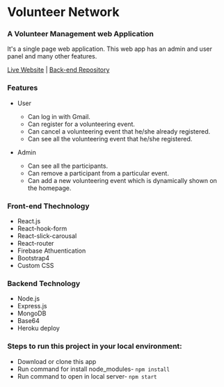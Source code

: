 # Volunteer Network
### A Volunteer Management web Application 
It's a single page web application. This web app has an admin and user panel and many other features.

[Live Website](https://volunteer-network-app.netlify.app/) | [Back-end Repository](https://github.com/kawsar00/volunteer-network-server)

### Features
* User
  + Can log in with Gmail.
  + Can register for a volunteering event.
  + Can cancel a volunteering event that he/she already registered.
  + Can see all the volunteering event that he/she registered.
 
 * Admin
   + Can see all the participants.
   +  Can remove a participant from a particular event.
   +  Can add a new volunteering event which is dynamically shown on the homepage.

### Front-end Thechnology 
* React.js
* React-hook-form
* React-slick-carousal
* React-router
* Firebase Athuentication 
* Bootstrap4
* Custom CSS

### Backend Technology
* Node.js
* Express.js
* MongoDB
* Base64
* Heroku deploy

### Steps to run this project in your local environment:

* Download or clone this app
* Run command for install node_modules- `npm install`
* Run command to open in local server- `npm start`

